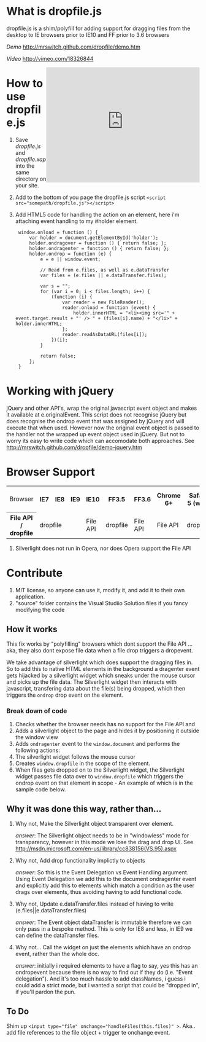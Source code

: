 # What is dropfile.js
dropfile.js is a shim/polyfill for adding support for dragging files from the desktop to IE browsers prior to IE10 and FF prior to 3.6 browsers

*Demo* http://mrswitch.github.com/dropfile/demo.htm

*Video* http://vimeo.com/18326844

<iframe src="http://player.vimeo.com/video/18326844" width="400" height="300" style="float:right;" frameborder="0"></iframe> 


# How to use dropfile.js

1. Save *dropfile.js* and *dropfile.xap* into the same directory on your site.

2. Add to the bottom of you page the dropfile.js script `<script src="somepath/dropfile.js"></script>`

3. Add HTML5 code for handling the action on an element, here i'm attaching event handling to my #holder element.

		window.onload = function () {
		    var holder = document.getElementById('holder');
		    holder.ondragover = function () { return false; };
		    holder.ondragenter = function () { return false; };
		    holder.ondrop = function (e) {
		        e = e || window.event;
		
		        // Read from e.files, as well as e.dataTransfer
		        var files = (e.files || e.dataTransfer.files);
		
		        var s = "";
		        for (var i = 0; i < files.length; i++) {
		            (function (i) {
		                var reader = new FileReader();
		                reader.onload = function (event) {
		                    holder.innerHTML = "<li><img src='" + event.target.result + "' /> " + (files[i].name) + "</li>" + holder.innerHTML;
		                };
		                reader.readAsDataURL(files[i]);
		            })(i);
		        }
		
		        return false;
		    };
		}

# Working with jQuery

jQuery and other API's, wrap the original javascript event object and makes it available at e.originalEvent. This script does not recognise jQuery but does recognise the ondrop event that was assigned by jQuery and will execute that when used. However now the original event object is passed to the handler not the wrapped up event object used in jQuery. But not to worry its easy to write code which can accomodate both approaches. See http://mrswitch.github.com/dropfile/demo-jquery.htm


# Browser Support

<table>
	<tr>
		<td >Browser</td>
		<th >IE7</th>
		<th >IE8</th>
		<th >IE9</th>
		<th >IE10</th>
		<th >FF3.5</th>
		<th >FF3.6</th>
		<th >Chrome 6+</th>
		<th >Safari 5 (win)</th>
		<th >Safari 6 (win)</th>
		<th >Opera 10</th>
	</tr>
	<tr>
		<th>File API / dropfile</th>
		<td colspan=3>dropfile</td>
		<td>File API</td>
		<td>dropfile</td>
		<td>File API</td>
		<td>File API</td>
		<td>dropfile</td>
		<td>File API</td>
		<td>no<sup>1</sup></td>
	</tr>
</table>


1. Silverlight does not run in Opera, nor does Opera support the File API



# Contribute

1. MIT license, so anyone can use it, modify it, and add it to their own application.
2. "source" folder contains the Visual Studiio Solution files if you fancy modifying the code

## How it works

This fix works by "polyfilling" browsers which dont support the File API ... aka, they also dont expose file data when a file drop triggers a dropevent.

We take advantage of silverlight which does support the dragging files in. So to add this to native HTML elements in the background a dragenter event gets hijacked by a silverlight widget which sneaks under the mouse cursor and picks up the file data. The Silverlight widget then interacts with javascript, transfering data about the file(s) being dropped, which then triggers the `ondrop` drop event on the element.

### Break down of code

1. Checks whether the browser needs has no support for the File API and 
2. Adds a silverlight object to the page and hides it by positioning it outside the window view
3. Adds `ondragenter` event to the `window.document` and performs the following actions:
4. The silverlight widget follows the mouse cursor
5. Creates `window.dropfile` in the scope of the element.
6. When files gets dropped on to the Silverlight widget, the Silverlight widget passes file data over to `window.dropfile` which triggers the ondrop event on that element in scope - An example of which is in the sample code below.


## Why it was done this way, rather than... 

1. Why not, Make the Silverlight object transparent over element. 

	*answer*: The Silverlight object needs to be in "windowless" mode for transparency, however in this mode we lose the drag and drop UI. See http://msdn.microsoft.com/en-us/library/cc838156(VS.95).aspx

2. Why not, Add drop functionality implictly to objects

	*answer*: So this is the Event Delegation vs Event Handling argument. Using Event Delegation we add this to the document ondragenter event and explicitly add this to elements which match a condition as the user drags over elements, thus avoiding having to add functional code.
	
3. Why not, Update e.dataTransfer.files instead of having to write (e.files||e.dataTransfer.files)

	*answer*: The Event object dataTransfer is immutable therefore we can only pass in a bespoke method. This is only for IE8 and less, in IE9 we can define the dataTransfer files. 

4. Why not... Call the widget on just the elements which have an ondrop event, rather than the whole doc.

	*answer*: initially i required elements to have a flag to say, yes this has an ondropevent because there is no way to find out if they do (i.e. "Event delegation"). And it's too much hassle to add classNames, i guess i could add a strict mode, but i wanted a script that could be "dropped in", if you'll pardon the pun.


## To Do

Shim up `<input type="file" onchange="handleFiles(this.files)" >`. Aka.. add file references to the file object + trigger te onchange event.